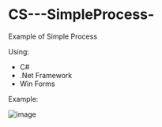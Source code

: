 # CS---SimpleProcess-
Example of Simple Process 

Using:
- C#
- .Net Framework
- Win Forms

Example:

![image](https://github.com/user-attachments/assets/5b130e6a-5f97-4062-b9dd-51e7e27bed49)

